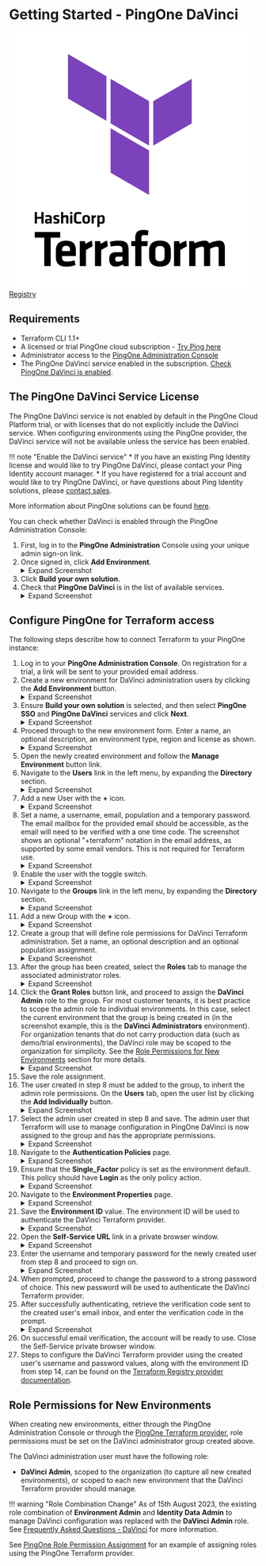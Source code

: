 # Getting Started - PingOne DaVinci

<div class="banner" onclick="window.open('https://registry.terraform.io/providers/pingidentity/davinci/latest','');">
    <img class="assets" src="../../img/logos/tf-logo.svg" alt="Terraform logo" />
    <span class="caption">
        <a class="assetlinks" href="https://registry.terraform.io/providers/pingidentity/davinci/latest" target=”_blank”>Registry</a>
    </span>
</div>

## Requirements

* Terraform CLI 1.1+
* A licensed or trial PingOne cloud subscription - [Try Ping here](https://www.pingidentity.com/en/try-ping.html)
* Administrator access to the [PingOne Administration Console](https://docs.pingidentity.com/r/en-us/pingone/p1_access_admin_console)
* The PingOne DaVinci service enabled in the subscription. [Check PingOne DaVinci is enabled](https://pingidentity.github.io/terraform-docs/getting-started/davinci/#the-pingone-davinci-service-license).

## The PingOne DaVinci Service License

The PingOne DaVinci service is not enabled by default in the PingOne Cloud Platform trial, or with licenses that do not explicitly include the DaVinci service.  When configuring environments using the PingOne provider, the DaVinci service will not be available unless the service has been enabled.

!!! note "Enable the DaVinci service"
    * If you have an existing Ping Identity license and would like to try PingOne DaVinci, please contact your Ping Identity account manager.
    * If you have registered for a trial account and would like to try PingOne DaVinci, or have questions about Ping Identity solutions, please [contact sales](https://www.pingidentity.com/en/company/contact-sales.html).

More information about PingOne solutions can be found [here](https://docs.pingidentity.com/r/en-us/pingone/pingone_p1solutions_main).

You can check whether DaVinci is enabled through the PingOne Administration Console:

1. First, log in to the **PingOne Administration** Console using your unique admin sign-on link.
2. Once signed in, click **Add Environment**.
    <details>
      <summary>Expand Screenshot</summary>
        <img src="../../img/getting-started/pingone-console-admins-env.png"  alt="PingOne Administration Console, Add Environment Button"/>
    </details>
3. Click **Build your own solution**.
4. Check that **PingOne DaVinci** is in the list of available services.
    <details>
      <summary>Expand Screenshot</summary>
        <img src="../../img/getting-started/pingone-console-create-environment-davinci.png"  alt="PingOne Administration Console, Build your own solution"/>
    </details>

## Configure PingOne for Terraform access

The following steps describe how to connect Terraform to your PingOne instance:

1. Log in to your **PingOne Administration Console**. On registration for a trial, a link will be sent to your provided email address.
2. Create a new environment for DaVinci administration users by clicking the **Add Environment** button.
    <details>
      <summary>Expand Screenshot</summary>
        <img src="../../img/getting-started/pingone-console-admins-env.png"  alt="PingOne Administration Console, New Environment Link"/>
    </details>
3. Ensure **Build your own solution** is selected, and then select **PingOne SSO** and **PingOne DaVinci** services and click **Next**.
    <details>
      <summary>Expand Screenshot</summary>
        <img src="../../img/getting-started/pingone-console-org-home-new-environment-with-services.png"  alt="PingOne Administration Console, New Environment, Select Services"/>
    </details>
4. Proceed through to the new environment form.  Enter a name, an optional description, an environment type, region and license as shown.
    <details>
      <summary>Expand Screenshot</summary>
        <img src="../../img/getting-started/pingone-console-org-home-new-environment-form.png"  alt="PingOne Administration Console, New Environment Form"/>
    </details>
5. Open the newly created environment and follow the **Manage Environment** button link.
6. Navigate to the **Users** link in the left menu, by expanding the **Directory** section.
    <details>
      <summary>Expand Screenshot</summary>
        <img src="../../img/getting-started/pingone-console-environment-home-users.png"  alt="PingOne Administration Console, Users Link"/>
    </details>
7. Add a new User with the **+** icon.
    <details>
      <summary>Expand Screenshot</summary>
        <img src="../../img/getting-started/pingone-console-users-home.png"  alt="PingOne Administration Console, Users Home"/>
    </details>
8. Set a name, a username, email, population and a temporary password.  The email mailbox for the provided email should be accessible, as the email will need to be verified with a one time code.  The screenshot shows an optional "+terraform" notation in the email address, as supported by some email vendors.  This is not required for Terraform use.
    <details>
      <summary>Expand Screenshot</summary>
        <img src="../../img/getting-started/pingone-console-add-user-davinci.png"  alt="PingOne Administration Console, Add DaVinci user"/>
    </details>
9. Enable the user with the toggle switch.
    <details>
      <summary>Expand Screenshot</summary>
        <img src="../../img/getting-started/pingone-console-add-user-settings.png"  alt="PingOne Administration Console, User Settings"/>
    </details>
10. Navigate to the **Groups** link in the left menu, by expanding the **Directory** section.
    <details>
      <summary>Expand Screenshot</summary>
        <img src="../../img/getting-started/pingone-console-environment-home-groups.png"  alt="PingOne Administration Console, Groups Link"/>
    </details>
11. Add a new Group with the **+** icon.
    <details>
      <summary>Expand Screenshot</summary>
        <img src="../../img/getting-started/pingone-console-groups-home.png"  alt="PingOne Administration Console, Groups Home"/>
    </details>
12. Create a group that will define role permissions for DaVinci Terraform administration.  Set a name, an optional description and an optional population assignment.
    <details>
      <summary>Expand Screenshot</summary>
        <img src="../../img/getting-started/pingone-console-add-group-davinci-admins.png"  alt="PingOne Administration Console, Add DaVinci Admins Group"/>
    </details>
13. After the group has been created, select the **Roles** tab to manage the associated administrator roles.
    <details>
      <summary>Expand Screenshot</summary>
        <img src="../../img/getting-started/pingone-console-edit-group-roles.png"  alt="PingOne Administration Console, Group Role Settings"/>
    </details>
14. Click the **Grant Roles** button link, and proceed to assign the **DaVinci Admin** role to the group.  For most customer tenants, it is best practice to scope the admin role to individual environments.  In this case, select the current environment that the group is being created in (in the screenshot example, this is the **DaVinci Administrators** environment).  For organization tenants that do not carry production data (such as demo/trial environments), the DaVinci role may be scoped to the organization for simplicity.  See the [Role Permissions for New Environments](#role-permissions-for-new-environments) section for more details.
    <details>
      <summary>Expand Screenshot</summary>
        <img src="../../img/getting-started/pingone-console-edit-group-add-davinci-admin-role.png"  alt="PingOne Administration Console, Group Role Settings, Add DaVinci Admin role"/>
    </details>
15. Save the role assignment.
16. The user created in step 8 must be added to the group, to inherit the admin role permissions.  On the **Users** tab, open the user list by clicking the **Add Individually** button.
    <details>
      <summary>Expand Screenshot</summary>
        <img src="../../img/getting-started/pingone-console-assign-individual-user-to-group.png"  alt="PingOne Administration Console, Assign user to group"/>
    </details>
17. Select the admin user created in step 8 and save.  The admin user that Terraform will use to manage configuration in PingOne DaVinci is now assigned to the group and has the appropriate permissions.
    <details>
      <summary>Expand Screenshot</summary>
        <img src="../../img/getting-started/pingone-console-individual-user-assigned-to-group.png"  alt="PingOne Administration Console, User assigned to group"/>
    </details>
18. Navigate to the **Authentication Policies** page.
    <details>
      <summary>Expand Screenshot</summary>
        <img src="../../img/getting-started/pingone-console-environment-home-sop.png"  alt="PingOne Administration Console, Authentication Policies Link"/>
    </details>
19. Ensure that the **Single_Factor** policy is set as the environment default.  This policy should have **Login** as the only policy action.
    <details>
      <summary>Expand Screenshot</summary>
        <img src="../../img/getting-started/pingone-console-sign-on-policy-single-factor.png"  alt="PingOne Administration Console, Single Factor SOP"/>
    </details>
20. Navigate to the **Environment Properties** page.
    <details>
      <summary>Expand Screenshot</summary>
        <img src="../../img/getting-started/pingone-console-environment-home-environment.png"  alt="PingOne Administration Console, Environment Properties link"/>
    </details>
21. Save the **Environment ID** value.  The environment ID will be used to authenticate the DaVinci Terraform provider.
    <details>
      <summary>Expand Screenshot</summary>
        <img src="../../img/getting-started/pingone-console-environment-properties-ids.png"  alt="PingOne Administration Console, Add DaVinci user"/>
    </details>
22. Open the **Self-Service URL** link in a private browser window.
    <details>
      <summary>Expand Screenshot</summary>
        <img src="../../img/getting-started/pingone-console-environment-properties-self-service.png"  alt="PingOne Administration Console, Add DaVinci user"/>
    </details>
23. Enter the username and temporary password for the newly created user from step 8 and proceed to sign on.
    <details>
      <summary>Expand Screenshot</summary>
        <img src="../../img/getting-started/pingone-self-service-sign-on-form.png"  alt="PingOne Self Service, Sign on"/>
    </details>
24. When prompted, proceed to change the password to a strong password of choice.  This new password will be used to authenticate the DaVinci Terraform provider.
25. After successfully authenticating, retrieve the verification code sent to the created user's email inbox, and enter the verification code in the prompt.
    <details>
      <summary>Expand Screenshot</summary>
        <img src="../../img/getting-started/pingone-self-service-verification.png"  alt="PingOne Self Service, Verification"/>
    </details>
26. On successful email verification, the account will be ready to use.  Close the Self-Service private browser window.
27. Steps to configure the DaVinci Terraform provider using the created user's username and password values, along with the environment ID from step 14, can be found on the [Terraform Registry provider documentation](https://registry.terraform.io/providers/pingidentity/davinci/latest/docs).

## Role Permissions for New Environments

When creating new environments, either through the PingOne Administration Console or through the [PingOne Terraform provider](https://registry.terraform.io/providers/pingidentity/pingone/latest/docs/resources/environment), role permissions must be set on the DaVinci administrator group created above.

The DaVinci administration user must have the following role:

* **DaVinci Admin**, scoped to the organization (to capture all new created environments), or scoped to each new environment that the DaVinci Terraform provider should manage.

!!! warning "Role Combination Change"
    As of 15th August 2023, the existing role combination of **Environment Admin** and **Identity Data Admin** to manage DaVinci configuration was replaced with the **DaVinci Admin** role.  See [Frequently Asked Questions - DaVinci](https://terraform.pingidentity.com/faq/davinci/#ive-enabled-davinci-on-my-environment-with-terraform-but-the-environment-isnt-listed-in-the-davinci-admin-console) for more information.

See [PingOne Role Permission Assignment](../../examples/pingone/role-assignment/) for an example of assigning roles using the PingOne Terraform provider.
